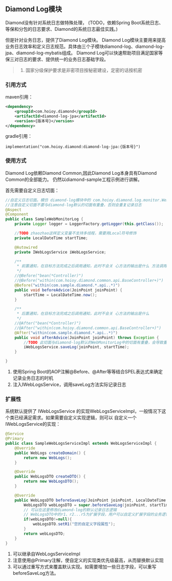 ## Diamond Log模块
Diamond没有针对系统日志做特殊处理，
(TODO，依赖Spring Boot系统日志、等保和分包的日志要求、Diamond的系统日志最佳实践。)

但是针对业务日志，提供了Diamond Log模块。
Diamond Log模块主要用来提高业务日志效率和定义日志规范。具体由三个子模块diamond-log、diamond-log-jpa、diamond-log-mybatis组成。
Diamond Log可以快速帮助项目满足国家等保三对日志的要求、提供统一的业务日志基础字段。

> 1. 国家分级保护要求是非密项目按秘密建设，定密的话按机密

### 引用方式
maven引用：
```xml
<dependency>
    <groupId>com.hoioy.diamond</groupId>
    <artifactId>diamond-log-jpa</artifactId>
    <version>{版本号}</version>
</dependency>
```

gradle引用：
```
implementation("com.hoioy.diamond:diamond-log-jpa:{版本号}")
```

### 使用方式
Diamond Log依赖Diamond Common,因此Diamond Log本身具有Diamond Common的全部能力。
仍然以diamond-sample工程示例进行讲解。

首先需要自定义日志切面：
```java
//自定义日志切面。模仿 diamond-log模块中的 com.hoioy.diamond.log.monitor.WebMonitorLog，扩展或者修改diamond-log中默认的日志切面
//注意自定义切面不要与diamond-log默认的切面有重叠，否则会重复记录日志
@Aspect
@Component
public class SampleWebMonitorLog {
    private Logger logger = LoggerFactory.getLogger(this.getClass());

    //TODO zhaozhao这样定义变量不支持多线程，需要用Local符号修饰
    private LocalDateTime startTime;

    @Autowired
    private IWebLogsService iWebLogsService;

    /**
     * 前置通知，在目标方法完成之后调用通知，此时不会关 心方法的输出是什么 方法调用前触发 -记录开始时间
     */
    //@Before("bean(*Controller)")
    //@Before("within(com.hoioy.diamond.common.api.BaseController+)")
    @Before("within(com.sample.diamond.*.api..*)")
    public void beforeAdvice(JoinPoint joinPoint) {
        startTime = LocalDateTime.now();
    }

    /**
     * 后置通知，在目标方法完成之后调用通知，此时不会关 心方法的输出是什么
     */
    //@After("bean(*Controller)")
    //@After("within(com.hoioy.diamond.common.api.BaseController+)")
    @After("within(com.sample.diamond.*.api..*)")
    public void afterAdvice(JoinPoint joinPoint) throws Exception {
        //TODO 此切面与diamond-log默认的WebMonitorLog中的切面有重叠，会导致重复记录日志。可以将base.log.lock设置为off以关闭diamond-log的默认日志
        iWebLogsService.saveLog(joinPoint, startTime);
    }

}
```
1. 使用Spring Boot的AOP注解@Before、@After等等结合SPEL表达式来确定记录业务日志的时机
1. 注入IWebLogsService，调用saveLog方法实际记录日志

### 扩展性
系统默认提供了 IWebLogsService 的实现WebLogsServiceImpl，一般情况下这个类已经满足需求。如果需要自定义实现逻辑，则可以
自定义一个IWebLogsService的实现：
```java
@Service
@Primary
public class SampleWebLogsServiceImpl extends WebLogsServiceImpl {
    @Override
    public WebLogs createDomain() {
        return new WebLogs();
    }

    @Override
    public WebLogsDTO createDTO() {
        return new WebLogsDTO();
    }

    @Override
    public WebLogsDTO beforeSaveLog(JoinPoint joinPoint, LocalDateTime startTime) throws SocketException, UnknownHostException, ClassNotFoundException {
        WebLogsDTO webLogsDTO = super.beforeSaveLog(joinPoint, startTime);
        // 可以在这里修改diamond-log的默认记录日志逻辑
        // WebLogsDTO中的r1、r2...r5为扩展字段，用户可以自定义扩展字段的业务逻辑，保存到数据库中
        if(webLogsDTO!=null){
            webLogsDTO.setR1("您的自定义字段属性");
        }
        return webLogsDTO;
    }
}
```
1. 可以继承自WebLogsServiceImpl
1. 注意使用@Primary注解，使自定义的实现类优先级最高，从而替换默认实现
1. 可以通过重写方式来覆盖默认实现。如需要增加一些日志字段，可以重写beforeSaveLog方法。